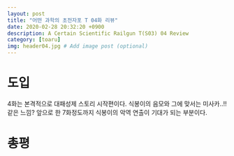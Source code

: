 ```yaml
---
layout: post
title: "어떤 과학의 초전자포 T 04화 리뷰"
date: 2020-02-28 20:32:20 +0900
description: A Certain Scientific Railgun T(S03) 04 Review
category: [toaru]
img: header04.jpg # Add image post (optional)
---
```

# 도입
4화는 본격적으로 대패성제 스토리 시작편이다. 식봉이의 음모와 그에 맞서는 미사카..!! 같은 느낌? 앞으로 한 7화정도까지 식봉이의 악역 연출이 기대가 되는 부분이다. 

# 총평
